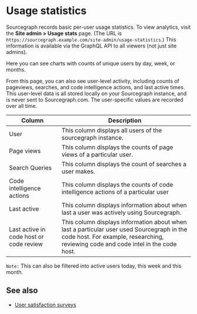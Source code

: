 # Usage statistics

Sourcegraph records basic per-user usage statistics. To view analytics, visit the **Site admin > Usage stats** page. (The URL is `https://sourcegraph.example.com/site-admin/usage-statistics`.) This information is available via the GraphQL API to all viewers (not just site admins).

Here you can see charts with counts of unique users by day, week, or months.

From this page, you can also see user-level activity, including counts of pageviews, searches, and code intelligence actions, and last active times. This user-level data is all stored locally on your Sourcegraph instance, and is never sent to Sourcegraph.com. The user-specific values are recorded over all time.

| Column                                   | Description                                                                             |
| -----------                              | ----------------------------------------------------------------------------------------|
| User                                     | This column displays all users of the sourcegraph instance.                             |
| Page views                               | This column displays the counts of page views of a particular user.                     |
| Search Queries                           | This column displays the count of searches a user makes.                                |
| Code intelligence actions                | This column displays the counts of code intelligence actions of a particular user       | 
| Last active                              | This column displays information about when last a user was actively using Sourcegraph. |
| Last active in code host  or code review | This column displays information about when last a particular user used Sourcegraph in the code host. For example, researching, reviewing code and code intel in the code host.                                                                         | 

```Note:```  This can also be filtered into active users today, this week and this month.

## See also 

- [User satisfaction surveys](user_surveys.md)
